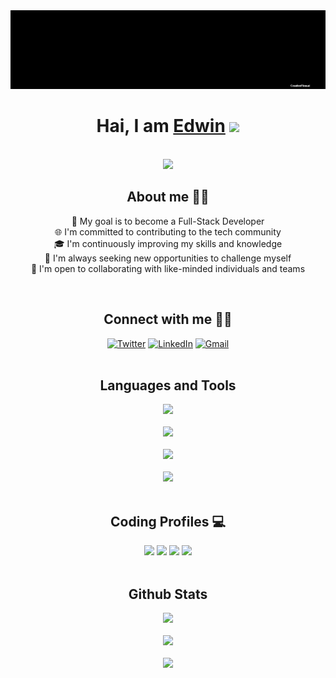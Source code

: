 <div align="center">
  <img alt="banner" src="bannerwhite.gif">
  <h1>Hai, I am <a href="https://edwineas.github.io/personal-site/" target="_blank">Edwin</a> <img
            src="https://media.giphy.com/media/hvRJCLFzcasrR4ia7z/giphy.gif" width="32"></h1><br>
  <img src="https://mulearn.org/embed/rank/edwinalexshaji@mulearn" height="400px"></img><br>
  <h2>About me 👨‍💻</h2>
  <p>
    🎯 My goal is to become a Full-Stack Developer<br>
    🌐 I'm committed to contributing to the tech community<br>
    🎓 I'm continuously improving my skills and knowledge<br>
    🚀 I'm always seeking new opportunities to challenge myself<br>
    🤝 I'm open to collaborating with like-minded individuals and teams<br>
  </p><br>
  <h2>Connect with me 🙋‍♂️</h2>
  <a href="https://twitter.com/edwinalexshaji" target="_blank"><img alt="Twitter" src="https://img.shields.io/badge/twitter-%231DA1F2.svg?&style=for-the-badge&logo=twitter&logoColor=white" /></a>
  <a href="https://www.linkedin.com/in/edwinalexshaji/" target="_blank"><img alt="LinkedIn" src="https://img.shields.io/badge/linkedin-%230077B5.svg?&style=for-the-badge&logo=linkedin&logoColor=white" /></a>
  <a href="mailto:edwinalexshaji@gmail.com" target="_blank"><img alt="Gmail" src="https://img.shields.io/badge/-Gmail-D14836?style=for-the-badge&logo=Gmail&logoColor=white" /></a>
  <br><br>
  <h2>Languages and Tools</h2>
  <img src="https://skillicons.dev/icons?i=javascript,java,c" /><br><br>
  <img src="https://skillicons.dev/icons?i=html,css,bootstrap,jquery" /><br><br>
  <img src="https://skillicons.dev/icons?i=git,github" /><br><br>
  <img src="https://skillicons.dev/icons?i=markdown,figma,latex,vscode" />
  <br><br>
  <h2>Coding Profiles 💻</h2>
  <a href="https://www.hackerrank.com/edwinalexshaji"><img src="https://img.shields.io/badge/-Hackerrank-2EC866?style=for-the-badge&logo=HackerRank&logoColor=white"></a>
  <a href="https://www.hackerearth.com/@edwinalexshaji"><img src="https://img.shields.io/badge/HackerEarth-%232C3454.svg?&style=for-the-badge&logo=HackerEarth&logoColor=Blue"></a>
  <a href="https://leetcode.com/edwinalexshaji/"><img src="https://img.shields.io/badge/-LeetCode-FFA116?style=for-the-badge&logo=LeetCode&logoColor=black"></a>
  <a href="https://www.codechef.com/users/edwinalex"><img src="https://img.shields.io/badge/-CodeChef-5B4638?style=for-the-badge&logo=CodeChef&logoColor=white"></a>
  <br><br>
<h2>Github Stats</h2>
<img width="495px" src="https://github-readme-streak-stats.herokuapp.com/?user=edwineas&theme=dark"/><br><br>
<img width="495px" src="https://github-readme-stats.vercel.app/api?username=edwineas&show_icons=true&count_private=true&theme=dark" /><br><br>
<img width="495px" src="https://github-readme-activity-graph.vercel.app/graph?username=edwineas&theme=react-dark"/>
</div>
